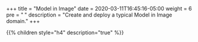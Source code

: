 +++
title = "Model in Image"
date = 2020-03-11T16:45:16-05:00
weight = 6
pre = "<b> </b>"
description = "Create and deploy a typical Model in Image domain."
+++

{{% children style="h4" description="true" %}}

